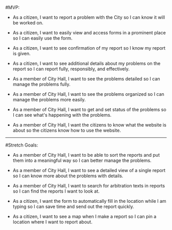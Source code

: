#MVP:

- As a citizen, I want to report a problem with the City so I can know it will be worked on.

- As a citizen, I want to easily view and access forms in a prominent place so I can easily use the form.

- As a citizen, I want to see confirmation of my report so I know my report is given.

- As a citizen, I want to see additional details about my problems on the report so I can report fully, responsibly, and effectively.

- As a member of City Hall, I want to see the problems detailed so I can manage the problems fully.

- As a member of City Hall, I want to see the problems organized so I can manage the problems more easily.

- As a member of City Hall, I want to get and set status of the problems so I can see what's happening with the problems.

- As a member of City Hall, I want the citizens to know what the website is about so the citizens know how to use the website.

---

#Stretch Goals:

- As a member of City Hall, I want to be able to sort the reports and put them into a meaningful way so I can better manage the problems.

- As a member of City Hall, I want to see a detailed view of a single report so I can know more about the problems with details.

- As a member of City Hall, I want to search for arbitration texts in reports so I can find the reports I want to look at.

- As a citizen, I want the form to automatically fill in the location while I am typing so I can save time and send out the report quickly.

- As a citizen, I want to see a map when I make a report so I can pin a location where I want to report about.
